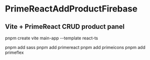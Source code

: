 # PrimeReactAddProductFirebase

## Vite + PrimeReact CRUD product panel

pnpm create vite main-app --template react-ts

pnpm add sass
pnpm add primereact
pnpm add primeicons
pnpm add primeflex